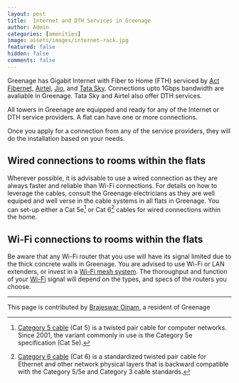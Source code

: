 ```yaml
---
layout: post
title:  Internet and DTH Services in Greenage
author: Admin
categories: [amenities]
image: assets/images/internet-rack.jpg
featured: false
hidden: false
comments: false
---
```


Greenage has Gigabit Internet with Fiber to Home (FTH) serviced by [Act Fibernet](https://www.actcorp.in), [Airtel](https://www.airtel.in), [Jio](https://www.jio.com), and [Tata Sky](https://www.tatasky.com). Connections upto 1Gbps bandwidth are avaliable in Greenage. Tata Sky and Airtel also offer DTH services. 

All towers in Greenage are equipped and ready for any of the Internet or DTH service providers. A flat can have one or more connections. 

Once you apply for a connection from any of the service providers, they will do the installation based on your needs. 

## Wired connections to rooms within the flats
Wherever possible, it is advisable to use a wired connection as they are always faster and reliable than Wi-Fi connections. For details on how to leverage the cables, consult the Greenage electricians as they are well equiped and well verse in the cable systems in all flats in Greenage. You can set-up either a Cat 5e[^cat5e] or Cat 6[^cat6] cables for wired connections within the home. 

## Wi-Fi connections to rooms within the flats

Be aware that any Wi-Fi router that you use will have its signal limited due to the thick concrete walls in Greenage. You are advised to use Wi-Fi or LAN extenders, or invest in a [Wi-Fi mesh system](https://medium.com/nerd-for-tech/what-is-mesh-wifi-network-7a17f10322f1). The thoroughput and function of your [Wi-Fi](https://oinam.fyi/technology/wi-fi/) signal will depend on the types, and specs of the routers you choose.

---

[^cat5e]: [Category 5 cable](https://en.wikipedia.org/wiki/Category_5_cable) (Cat 5) is a twisted pair cable for computer networks. Since 2001, the variant commonly in use is the Category 5e specification (Cat 5e).

[^cat6]: [Category 6 cable](https://en.wikipedia.org/wiki/Category_6_cable) (Cat 6) is a standardized twisted pair cable for Ethernet and other network physical layers that is backward compatible with the Category 5/5e and Category 3 cable standards.

This page is contributed by [Brajeswar Oinam](https://oinam.com/), a resident of Greenage
